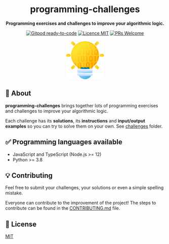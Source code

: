 <h1 align="center">programming-challenges</h1>

<p align="center">
  <strong>Programming exercises and challenges to improve your algorithmic logic.</strong>
</p>

<p align="center">
  <a href="https://gitpod.io/#https://github.com/Divlo/programming-challenges"><img src="https://img.shields.io/badge/Gitpod-ready--to--code-blue?logo=gitpod" alt="Gitpod ready-to-code"/></a>
  <a href="./LICENSE"><img src="https://img.shields.io/badge/licence-MIT-blue.svg" alt="Licence MIT"/></a>
  <a href="http://makeapullrequest.com"><img src="https://img.shields.io/badge/PRs-welcome-brightgreen.svg?style=flat-square" alt="PRs Welcome"/></a>
  <br/> <br/>
  <img src="./logo.png" width="120" alt="programming-challenges Logo" />
</p>

## 📜 About

**programming-challenges** brings together lots of programming exercises and challenges to improve your algorithmic logic.

Each challenge has its **solutions**, its **instructions** and **input/output examples** so you can try to solve them on your own. See [challenges](./challenges) folder.

## ✅ Programming languages available

- JavaScript and TypeScript (Node.js >= 12)
- Python >= 3.8

## 💡 Contributing

Feel free to submit your challenges, your solutions or even a simple spelling mistake.

Everyone can contribute to the improvement of the project! The steps to contribute can be found in the [CONTRIBUTING.md](./.github/CONTRIBUTING.md) file.

## 📄 License

[MIT](./LICENSE)
